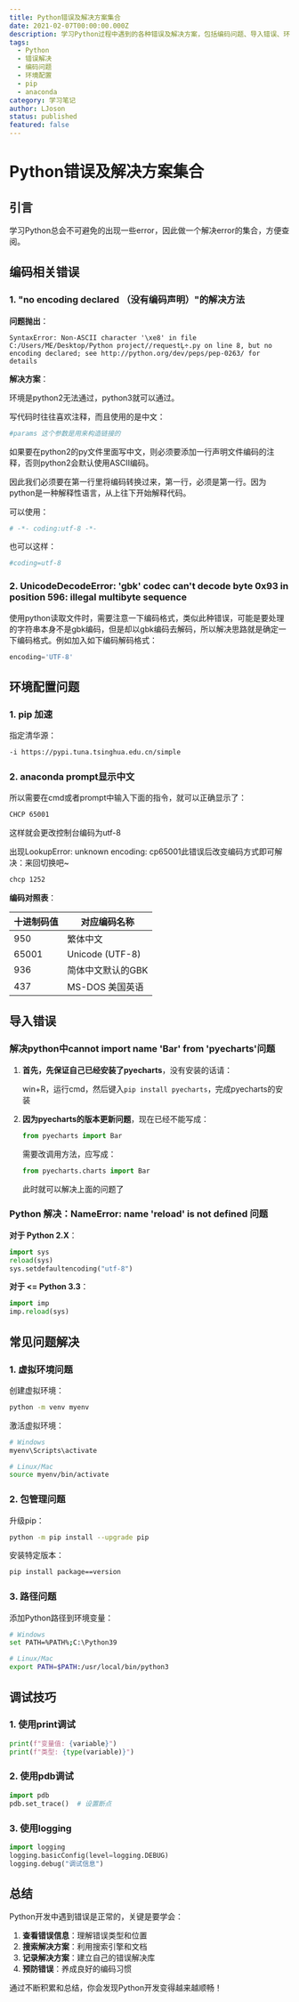 ```yaml
---
title: Python错误及解决方案集合
date: 2021-02-07T00:00:00.000Z
description: 学习Python过程中遇到的各种错误及解决方案，包括编码问题、导入错误、环境配置等常见问题
tags:
  - Python
  - 错误解决
  - 编码问题
  - 环境配置
  - pip
  - anaconda
category: 学习笔记
author: LJoson
status: published
featured: false
---
```


# Python错误及解决方案集合

## 引言

学习Python总会不可避免的出现一些error，因此做一个解决error的集合，方便查阅。

## 编码相关错误

### 1. "no encoding declared （没有编码声明）"的解决方法

**问题抛出**：

```
SyntaxError: Non-ASCII character '\xe8' in file C:/Users/ME/Desktop/Python project//requestĻ÷.py on line 8, but no encoding declared; see http://python.org/dev/peps/pep-0263/ for details
```

**解决方案**：

环境是python2无法通过，python3就可以通过。

写代码时往往喜欢注释，而且使用的是中文：

```python
#params 这个参数是用来构造链接的
```

如果要在python2的py文件里面写中文，则必须要添加一行声明文件编码的注释，否则python2会默认使用ASCII编码。

因此我们必须要在第一行里将编码转换过来，第一行，必须是第一行。因为python是一种解释性语言，从上往下开始解释代码。

可以使用：

```python
# -*- coding:utf-8 -*-
```

也可以这样：

```python
#coding=utf-8
```

### 2. UnicodeDecodeError: 'gbk' codec can't decode byte 0x93 in position 596: illegal multibyte sequence

使用python读取文件时，需要注意一下编码格式，类似此种错误，可能是要处理的字符串本身不是gbk编码，但是却以gbk编码去解码，所以解决思路就是确定一下编码格式。例如加入如下编码解码格式：

```python
encoding='UTF-8'
```

## 环境配置问题

### 1. pip 加速

指定清华源：

```bash
-i https://pypi.tuna.tsinghua.edu.cn/simple
```

### 2. anaconda prompt显示中文

所以需要在cmd或者prompt中输入下面的指令，就可以正确显示了：

```bash
CHCP 65001
```

这样就会更改控制台编码为utf-8

出现LookupError: unknown encoding: cp65001此错误后改变编码方式即可解决：来回切换吧~

```bash
chcp 1252
```

**编码对照表**：

| 十进制码值 | 对应编码名称 |
|------------|-------------|
| 950        | 繁体中文    |
| 65001      | Unicode (UTF-8) |
| 936        | 简体中文默认的GBK |
| 437        | MS-DOS 美国英语 |

## 导入错误

### 解决python中cannot import name 'Bar' from 'pyecharts'问题

1. **首先，先保证自己已经安装了pyecharts**，没有安装的话请：

   win+R，运行cmd，然后键入`pip install pyecharts`，完成pyecharts的安装

2. **因为pyecharts的版本更新问题**，现在已经不能写成：

   ```python
   from pyecharts import Bar
   ```

   需要改调用方法，应写成：

   ```python
   from pyecharts.charts import Bar
   ```

   此时就可以解决上面的问题了

### Python 解决：NameError: name 'reload' is not defined 问题

**对于 Python 2.X**：

```python
import sys
reload(sys)
sys.setdefaultencoding("utf-8")
```

**对于 <= Python 3.3**：

```python
import imp
imp.reload(sys)
```

## 常见问题解决

### 1. 虚拟环境问题

创建虚拟环境：

```bash
python -m venv myenv
```

激活虚拟环境：

```bash
# Windows
myenv\Scripts\activate

# Linux/Mac
source myenv/bin/activate
```

### 2. 包管理问题

升级pip：

```bash
python -m pip install --upgrade pip
```

安装特定版本：

```bash
pip install package==version
```

### 3. 路径问题

添加Python路径到环境变量：

```bash
# Windows
set PATH=%PATH%;C:\Python39

# Linux/Mac
export PATH=$PATH:/usr/local/bin/python3
```

## 调试技巧

### 1. 使用print调试

```python
print(f"变量值: {variable}")
print(f"类型: {type(variable)}")
```

### 2. 使用pdb调试

```python
import pdb
pdb.set_trace()  # 设置断点
```

### 3. 使用logging

```python
import logging
logging.basicConfig(level=logging.DEBUG)
logging.debug("调试信息")
```

## 总结

Python开发中遇到错误是正常的，关键是要学会：

1. **查看错误信息**：理解错误类型和位置
2. **搜索解决方案**：利用搜索引擎和文档
3. **记录解决方案**：建立自己的错误解决库
4. **预防错误**：养成良好的编码习惯

通过不断积累和总结，你会发现Python开发变得越来越顺畅！

